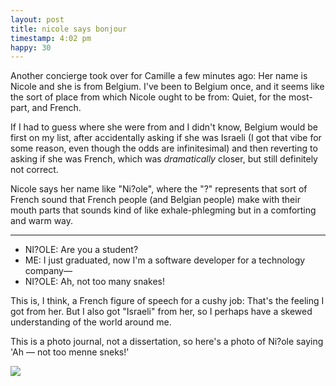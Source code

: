 ```yaml
---
layout: post
title: nicole says bonjour
timestamp: 4:02 pm
happy: 30
---
```


Another concierge took over for Camille a few minutes ago: Her name is Nicole and she is from Belgium. I've been to Belgium once, and it seems like the sort of place from which Nicole ought to be from: Quiet, for the most-part, and French.

If I had to guess where she were from and I didn't know, Belgium would be first on my list, after accidentally asking if she was Israeli (I got that vibe for some reason, even though the odds are infinitesimal) and then reverting to asking if she was French, which was _dramatically_ closer, but still definitely not correct.

Nicole says her name like "Ni?ole", where the "?" represents that sort of French sound that French people (and Belgian people) make with their mouth parts that sounds kind of like exhale-phlegming but in a comforting and warm way.

---

- NI?OLE: Are you a student?
- ME: I just graduated, now I'm a software developer for a technology company—
- NI?OLE: Ah, not too many snakes!

This is, I think, a French figure of speech for a cushy job: That's the feeling I got from her. But I also got "Israeli" from her, so I perhaps have a skewed understanding of the world around me.

This is a photo journal, not a dissertation, so here's a photo of Ni?ole saying 'Ah — not too menne sneks!'

![](http://blog.jordan.matelsky.com/photo-journal/images/IMG_0149.JPG)
